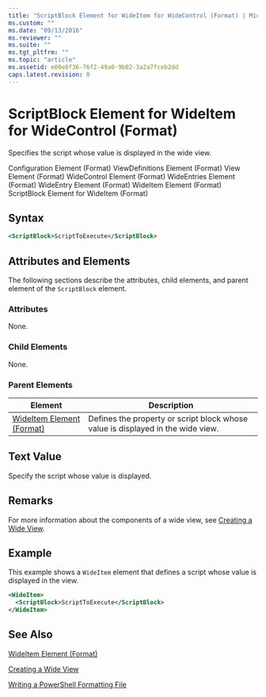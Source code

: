 ```yaml
---
title: "ScriptBlock Element for WideItem for WideControl (Format) | Microsoft Docs"
ms.custom: ""
ms.date: "09/13/2016"
ms.reviewer: ""
ms.suite: ""
ms.tgt_pltfrm: ""
ms.topic: "article"
ms.assetid: e00e8f36-76f2-49a0-9b02-3a2a7fceb2dd
caps.latest.revision: 8
---
```

# ScriptBlock Element for WideItem for WideControl (Format)

Specifies the script whose value is displayed in the wide view.

Configuration Element (Format)
ViewDefinitions Element (Format)
View Element (Format)
WideControl Element (Format)
WideEntries Element (Format)
WideEntry Element (Format)
WideItem Element (Format)
ScriptBlock Element for WideItem (Format)

## Syntax

```xml
<ScriptBlock>ScriptToExecute</ScriptBlock>
```

## Attributes and Elements

The following sections describe the attributes, child elements, and parent element of the `ScriptBlock` element.

### Attributes

None.

### Child Elements

None.

### Parent Elements

|Element|Description|
|-------------|-----------------|
|[WideItem Element (Format)](./wideitem-element-for-widecontrol-format.md)|Defines the property or script block whose value is displayed in the wide view.|

## Text Value

Specify the script whose value is displayed.

## Remarks

For more information about the components of a wide view, see [Creating a Wide View](./creating-a-wide-view.md).

## Example

This example shows a `WideItem` element that defines a script whose value is displayed in the view.

```xml
<WideItem>
  <ScriptBlock>ScriptToExecute</ScriptBlock>
</WideItem>
```

## See Also

[WideItem Element (Format)](./wideitem-element-for-widecontrol-format.md)

[Creating a Wide View](./creating-a-wide-view.md)

[Writing a PowerShell Formatting File](./writing-a-powershell-formatting-file.md)
